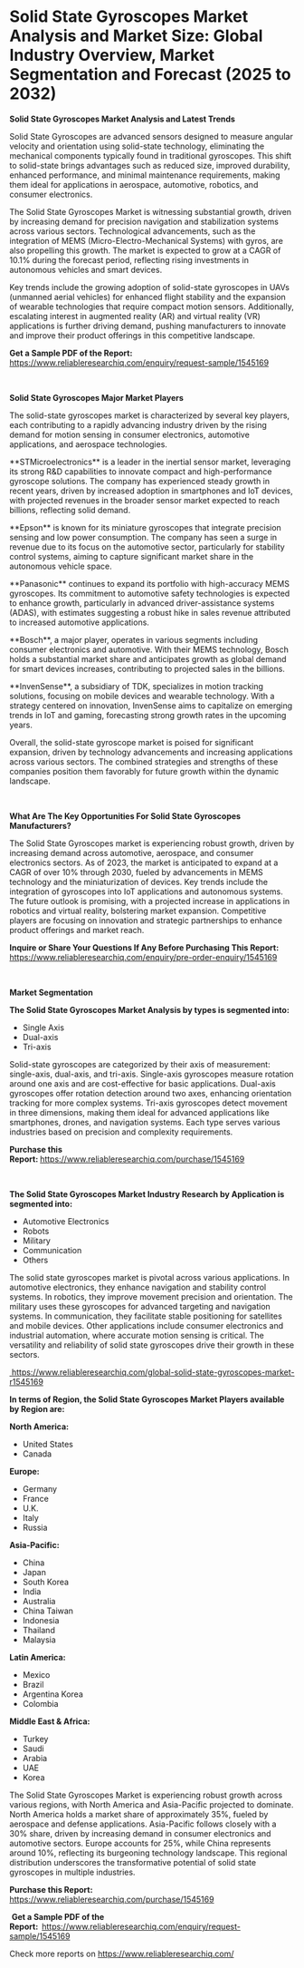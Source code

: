 <p><h1>Solid State Gyroscopes Market Analysis and Market Size: Global Industry Overview, Market Segmentation and Forecast (2025 to 2032)</h1></p><p><strong>Solid State Gyroscopes Market Analysis and Latest Trends</strong></p>
<p><p>Solid State Gyroscopes are advanced sensors designed to measure angular velocity and orientation using solid-state technology, eliminating the mechanical components typically found in traditional gyroscopes. This shift to solid-state brings advantages such as reduced size, improved durability, enhanced performance, and minimal maintenance requirements, making them ideal for applications in aerospace, automotive, robotics, and consumer electronics.</p><p>The Solid State Gyroscopes Market is witnessing substantial growth, driven by increasing demand for precision navigation and stabilization systems across various sectors. Technological advancements, such as the integration of MEMS (Micro-Electro-Mechanical Systems) with gyros, are also propelling this growth. The market is expected to grow at a CAGR of 10.1% during the forecast period, reflecting rising investments in autonomous vehicles and smart devices.</p><p>Key trends include the growing adoption of solid-state gyroscopes in UAVs (unmanned aerial vehicles) for enhanced flight stability and the expansion of wearable technologies that require compact motion sensors. Additionally, escalating interest in augmented reality (AR) and virtual reality (VR) applications is further driving demand, pushing manufacturers to innovate and improve their product offerings in this competitive landscape.</p></p>
<p><strong>Get a Sample PDF of the Report:&nbsp;</strong> <a href="https://www.reliableresearchiq.com/enquiry/request-sample/1545169?utm_campaign=2780&utm_medium=2&utm_source=Github&utm_content=ia&utm_term=08042025&utm_id=solid-state-gyroscopes">https://www.reliableresearchiq.com/enquiry/request-sample/1545169</a></p>
<p>&nbsp;</p>
<p><strong>Solid State Gyroscopes Major Market Players</strong></p>
<p><p>The solid-state gyroscopes market is characterized by several key players, each contributing to a rapidly advancing industry driven by the rising demand for motion sensing in consumer electronics, automotive applications, and aerospace technologies.</p><p>**STMicroelectronics** is a leader in the inertial sensor market, leveraging its strong R&D capabilities to innovate compact and high-performance gyroscope solutions. The company has experienced steady growth in recent years, driven by increased adoption in smartphones and IoT devices, with projected revenues in the broader sensor market expected to reach billions, reflecting solid demand.</p><p>**Epson** is known for its miniature gyroscopes that integrate precision sensing and low power consumption. The company has seen a surge in revenue due to its focus on the automotive sector, particularly for stability control systems, aiming to capture significant market share in the autonomous vehicle space.</p><p>**Panasonic** continues to expand its portfolio with high-accuracy MEMS gyroscopes. Its commitment to automotive safety technologies is expected to enhance growth, particularly in advanced driver-assistance systems (ADAS), with estimates suggesting a robust hike in sales revenue attributed to increased automotive applications.</p><p>**Bosch**, a major player, operates in various segments including consumer electronics and automotive. With their MEMS technology, Bosch holds a substantial market share and anticipates growth as global demand for smart devices increases, contributing to projected sales in the billions.</p><p>**InvenSense**, a subsidiary of TDK, specializes in motion tracking solutions, focusing on mobile devices and wearable technology. With a strategy centered on innovation, InvenSense aims to capitalize on emerging trends in IoT and gaming, forecasting strong growth rates in the upcoming years.</p><p>Overall, the solid-state gyroscope market is poised for significant expansion, driven by technology advancements and increasing applications across various sectors. The combined strategies and strengths of these companies position them favorably for future growth within the dynamic landscape.</p></p>
<p>&nbsp;</p>
<p><strong>What Are The Key Opportunities For Solid State Gyroscopes Manufacturers?</strong></p>
<p><p>The Solid State Gyroscopes market is experiencing robust growth, driven by increasing demand across automotive, aerospace, and consumer electronics sectors. As of 2023, the market is anticipated to expand at a CAGR of over 10% through 2030, fueled by advancements in MEMS technology and the miniaturization of devices. Key trends include the integration of gyroscopes into IoT applications and autonomous systems. The future outlook is promising, with a projected increase in applications in robotics and virtual reality, bolstering market expansion. Competitive players are focusing on innovation and strategic partnerships to enhance product offerings and market reach.</p></p>
<p><strong>Inquire or Share Your Questions If Any Before Purchasing This Report:</strong> <a href="https://www.reliableresearchiq.com/enquiry/pre-order-enquiry/1545169?utm_campaign=2780&utm_medium=2&utm_source=Github&utm_content=ia&utm_term=08042025&utm_id=solid-state-gyroscopes">https://www.reliableresearchiq.com/enquiry/pre-order-enquiry/1545169</a></p>
<p>&nbsp;</p>
<p><strong>Market Segmentation</strong></p>
<p><strong>The Solid State Gyroscopes Market Analysis by types is segmented into:</strong></p>
<p><ul><li>Single Axis</li><li>Dual-axis</li><li>Tri-axis</li></ul></p>
<p><p>Solid-state gyroscopes are categorized by their axis of measurement: single-axis, dual-axis, and tri-axis. Single-axis gyroscopes measure rotation around one axis and are cost-effective for basic applications. Dual-axis gyroscopes offer rotation detection around two axes, enhancing orientation tracking for more complex systems. Tri-axis gyroscopes detect movement in three dimensions, making them ideal for advanced applications like smartphones, drones, and navigation systems. Each type serves various industries based on precision and complexity requirements.</p></p>
<p><strong>Purchase this Report:&nbsp;</strong><a href="https://www.reliableresearchiq.com/purchase/1545169?utm_campaign=2780&utm_medium=2&utm_source=Github&utm_content=ia&utm_term=08042025&utm_id=solid-state-gyroscopes">https://www.reliableresearchiq.com/purchase/1545169</a></p>
<p>&nbsp;</p>
<p><strong>The Solid State Gyroscopes Market Industry Research by Application is segmented into:</strong></p>
<p><ul><li>Automotive Electronics</li><li>Robots</li><li>Military</li><li>Communication</li><li>Others</li></ul></p>
<p><p>The solid state gyroscopes market is pivotal across various applications. In automotive electronics, they enhance navigation and stability control systems. In robotics, they improve movement precision and orientation. The military uses these gyroscopes for advanced targeting and navigation systems. In communication, they facilitate stable positioning for satellites and mobile devices. Other applications include consumer electronics and industrial automation, where accurate motion sensing is critical. The versatility and reliability of solid state gyroscopes drive their growth in these sectors.</p></p>
<p><a href="https://www.reliableresearchiq.com/global-solid-state-gyroscopes-market-r1545169?utm_campaign=2780&utm_medium=2&utm_source=Github&utm_content=ia&utm_term=08042025&utm_id=solid-state-gyroscopes">&nbsp;https://www.reliableresearchiq.com/global-solid-state-gyroscopes-market-r1545169</a></p>
<p><strong>In terms of Region, the Solid State Gyroscopes Market Players available by Region are:</strong></p>
<p>
    <p> <strong> North America: </strong>
        <ul>
            <li>United States</li>
            <li>Canada</li>
        </ul>
        </p> 
    <p> <strong> Europe: </strong>
        <ul>
            <li>Germany</li>
            <li>France</li>
            <li>U.K.</li>
            <li>Italy</li>
            <li>Russia</li>
        </ul>
        </p> 
    <p> <strong> Asia-Pacific: </strong>
        <ul>
            <li>China</li>
            <li>Japan</li>
            <li>South Korea</li>
            <li>India</li>
            <li>Australia</li>
            <li>China Taiwan</li>
            <li>Indonesia</li>
            <li>Thailand</li>
            <li>Malaysia</li>
        </ul>
        </p> 
    <p> <strong> Latin America: </strong>
        <ul>
            <li>Mexico</li>
            <li>Brazil</li>
            <li>Argentina Korea</li>
            <li>Colombia</li>
        </ul>
        </p> 
    <p> <strong> Middle East & Africa: </strong>
        <ul>
            <li>Turkey</li>
            <li>Saudi</li>
            <li>Arabia</li>
            <li>UAE</li>
            <li>Korea</li>
        </ul>
    </p>
    </p>
<p><p>The Solid State Gyroscopes Market is experiencing robust growth across various regions, with North America and Asia-Pacific projected to dominate. North America holds a market share of approximately 35%, fueled by aerospace and defense applications. Asia-Pacific follows closely with a 30% share, driven by increasing demand in consumer electronics and automotive sectors. Europe accounts for 25%, while China represents around 10%, reflecting its burgeoning technology landscape. This regional distribution underscores the transformative potential of solid state gyroscopes in multiple industries.</p></p>
<p><strong>Purchase this Report: </strong><a href="https://www.reliableresearchiq.com/purchase/1545169?utm_campaign=2780&utm_medium=2&utm_source=Github&utm_content=ia&utm_term=08042025&utm_id=solid-state-gyroscopes">https://www.reliableresearchiq.com/purchase/1545169</a></p>
<p>&nbsp;<strong>Get a Sample PDF of the Report:&nbsp;&nbsp;</strong><a href="https://www.reliableresearchiq.com/enquiry/request-sample/1545169?utm_campaign=2780&utm_medium=2&utm_source=Github&utm_content=ia&utm_term=08042025&utm_id=solid-state-gyroscopes">https://www.reliableresearchiq.com/enquiry/request-sample/1545169</a></p>
<p><strong></strong></p>
<p>Check more reports on <a href="https://www.reliableresearchiq.com/?utm_campaign=2780&utm_medium=2&utm_source=Github&utm_content=ia&utm_term=08042025&utm_id=solid-state-gyroscopes">https://www.reliableresearchiq.com/</a></p>
